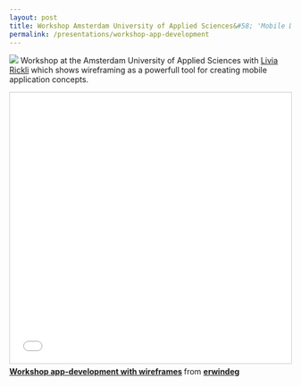 ```yaml
---
layout: post
title: Workshop Amsterdam University of Applied Sciences&#58; 'Mobile Design, Every great design begins with an even better story'
permalink: /presentations/workshop-app-development
---
```

[<img src="{{ site.url }}/img/presentation.svg">]({{site.url}}/presentations/workshop-app-development.pdf)
Workshop at the Amsterdam University of Applied Sciences with [Livia Rickli](http://liviarickli.nl) which shows wireframing as a powerfull tool for creating mobile application concepts.

<iframe  class="centerembed" src="//www.slideshare.net/slideshow/embed_code/key/2w4c8gPIvqMdWt" width="595" height="485" frameborder="0" marginwidth="0" marginheight="0" scrolling="no" style="border:1px solid #CCC; border-width:1px; margin-bottom:5px; max-width: 100%;" allowfullscreen> </iframe> <div class="centerembed" style="margin-bottom:5px"> <strong> <a href="//www.slideshare.net/erwindeg/workshop-appdevelopment-with-wireframes" title="Workshop app-development with wireframes" target="_blank">Workshop app-development with wireframes</a> </strong> from <strong><a href="//www.slideshare.net/erwindeg" target="_blank">erwindeg</a></strong> </div>